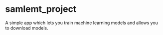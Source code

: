 # samlemt_project
A simple app which lets you train machine learning models and allows you to download models.
